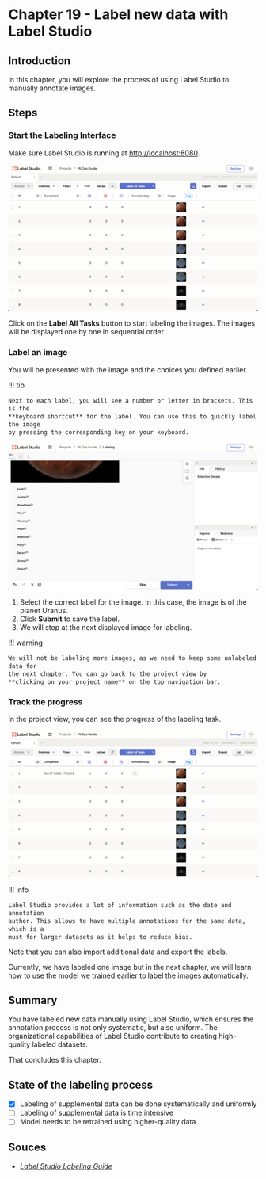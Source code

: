 # Chapter 19 - Label new data with Label Studio

## Introduction

In this chapter, you will explore the process of using Label Studio to manually
annotate images.

## Steps

### Start the Labeling Interface

Make sure Label Studio is running at <http://localhost:8080>.

![Label Studio Label All Tasks](../assets/images/label-studio-label-all-tasks.png)

Click on the **Label All Tasks** button to start labeling the images. The images
will be displayed one by one in sequential order.

### Label an image

You will be presented with the image and the choices you defined earlier.

!!! tip

    Next to each label, you will see a number or letter in brackets. This is the
    **keyboard shortcut** for the label. You can use this to quickly label the image
    by pressing the corresponding key on your keyboard.

![Label Studio Label Image](../assets/images/label-studio-label-image.png)

1. Select the correct label for the image. In this case, the image is of the
   planet Uranus.
2. Click **Submit** to save the label.
3. We will stop at the next displayed image for labeling.

!!! warning

    We will not be labeling more images, as we need to keep some unlabeled data for
    the next chapter. You can go back to the project view by
    **clicking on your project name** on the top navigation bar.

### Track the progress

In the project view, you can see the progress of the labeling task.

![Label Studio Label Project View](../assets/images/label-studio-label-project-view.png)

!!! info

    Label Studio provides a lot of information such as the date and annotation
    author. This allows to have multiple annotations for the same data, which is a
    must for larger datasets as it helps to reduce bias.

Note that you can also import additional data and export the labels.

Currently, we have labeled one image but in the next chapter, we will learn how
to use the model we trained earlier to label the images automatically.

## Summary

You have labeled new data manually using Label Studio, which ensures the
annotation process is not only systematic, but also uniform. The organizational
capabilities of Label Studio contribute to creating high-quality labeled
datasets.

That concludes this chapter.

## State of the labeling process

- [x] Labeling of supplemental data can be done systematically and uniformly
- [ ] Labeling of supplemental data is time intensive
- [ ] Model needs to be retrained using higher-quality data

## Souces

- [_Label Studio Labeling Guide_](https://labelstud.io/guide/labeling)
